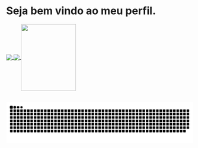 <h1> Seja bem vindo ao meu perfil. </h1>

<div>
  <a href="https://github.com/edermateus1">
  <img height="180em"   align="center" src="https://github-readme-stats.vercel.app/api?username=edermateus1&show_icons=true&theme=jolly&include_all_commits=true&count_private=true"/>
  <img height="180em"  align="center" src="https://github-readme-stats.vercel.app/api/top-langs/?username=edermateus1&&layout=compact&hide=shell&theme=jolly"/>

  <img align="center" width="148" height="180" src="https://c.tenor.com/I5iY9Hj8YGQAAAAi/kroppa-digital.gif">
</div>
 <br>
<div  align="center"> 
 
  ![Snake animation](https://github.com/ELLEN2121/ELLEN2121/blob/output/github-contribution-grid-snake.svg)
 
</div>
